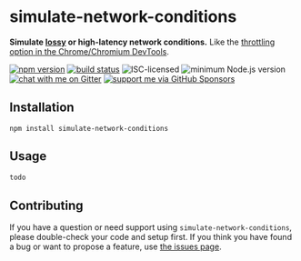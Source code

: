 # simulate-network-conditions

**Simulate [lossy](https://en.wikipedia.org/wiki/Packet_loss) or high-latency network conditions.** Like the [throttling option in the Chrome/Chromium DevTools](https://developers.google.com/web/tools/chrome-devtools/network#throttle).

[![npm version](https://img.shields.io/npm/v/simulate-network-conditions.svg)](https://www.npmjs.com/package/simulate-network-conditions)
[![build status](https://api.travis-ci.org/derhuerst/simulate-network-conditions.svg?branch=master)](https://travis-ci.org/derhuerst/simulate-network-conditions)
![ISC-licensed](https://img.shields.io/github/license/derhuerst/simulate-network-conditions.svg)
![minimum Node.js version](https://img.shields.io/node/v/simulate-network-conditions.svg)
[![chat with me on Gitter](https://img.shields.io/badge/chat%20with%20me-on%20gitter-512e92.svg)](https://gitter.im/derhuerst)
[![support me via GitHub Sponsors](https://img.shields.io/badge/support%20me-donate-fa7664.svg)](https://github.com/sponsors/derhuerst)


## Installation

```shell
npm install simulate-network-conditions
```


## Usage

```js
todo
```


## Contributing

If you have a question or need support using `simulate-network-conditions`, please double-check your code and setup first. If you think you have found a bug or want to propose a feature, use [the issues page](https://github.com/derhuerst/simulate-network-conditions/issues).
